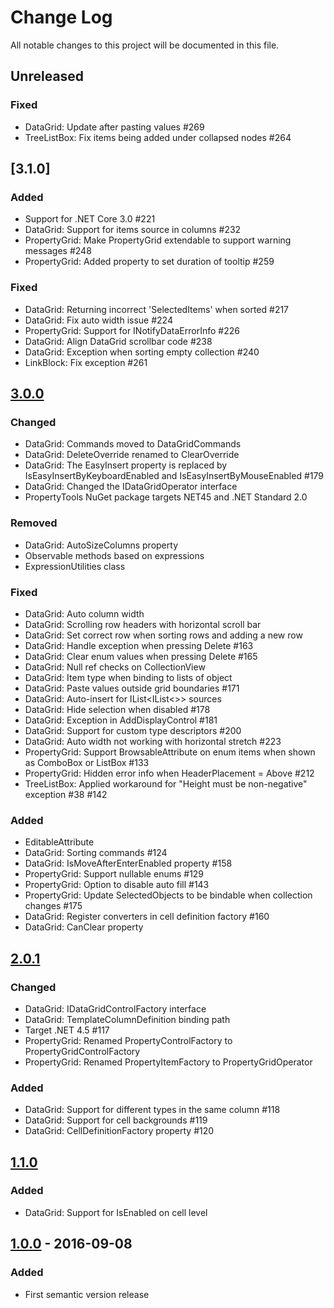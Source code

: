 # Change Log
All notable changes to this project will be documented in this file.

## Unreleased
### Fixed
- DataGrid: Update after pasting values #269
- TreeListBox: Fix items being added under collapsed nodes #264

## [3.1.0]
### Added
- Support for .NET Core 3.0 #221
- DataGrid: Support for items source in columns #232
- PropertyGrid: Make PropertyGrid extendable to support warning messages #248
- PropertyGrid: Added property to set duration of tooltip #259

### Fixed
- DataGrid: Returning incorrect 'SelectedItems' when sorted #217
- DataGrid: Fix auto width issue #224
- PropertyGrid: Support for INotifyDataErrorInfo #226
- DataGrid: Align DataGrid scrollbar code #238
- DataGrid: Exception when sorting empty collection #240
- LinkBlock: Fix exception #261

## [3.0.0]
### Changed
- DataGrid: Commands moved to DataGridCommands
- DataGrid: DeleteOverride renamed to ClearOverride
- DataGrid: The EasyInsert property is replaced by IsEasyInsertByKeyboardEnabled and IsEasyInsertByMouseEnabled #179
- DataGrid: Changed the IDataGridOperator interface
- PropertyTools NuGet package targets NET45 and .NET Standard 2.0

### Removed
- DataGrid: AutoSizeColumns property
- Observable methods based on expressions
- ExpressionUtilities class

### Fixed
- DataGrid: Auto column width
- DataGrid: Scrolling row headers with horizontal scroll bar
- DataGrid: Set correct row when sorting rows and adding a new row 
- DataGrid: Handle exception when pressing Delete #163
- DataGrid: Clear enum values when pressing Delete #165
- DataGrid: Null ref checks on CollectionView
- DataGrid: Item type when binding to lists of object
- DataGrid: Paste values outside grid boundaries #171
- DataGrid: Auto-insert for IList<IList<>> sources
- DataGrid: Hide selection when disabled #178
- DataGrid: Exception in AddDisplayControl #181
- DataGrid: Support for custom type descriptors #200
- DataGrid: Auto width not working with horizontal stretch #223
- PropertyGrid: Support BrowsableAttribute on enum items when shown as ComboBox or ListBox #133
- PropertyGrid: Hidden error info when HeaderPlacement = Above #212
- TreeListBox: Applied workaround for "Height must be non-negative" exception #38 #142

### Added
- EditableAttribute
- DataGrid: Sorting commands #124
- DataGrid: IsMoveAfterEnterEnabled property #158
- PropertyGrid: Support nullable enums #129
- PropertyGrid: Option to disable auto fill #143
- PropertyGrid: Update SelectedObjects to be bindable when collection changes #175
- DataGrid: Register converters in cell definition factory #160
- DataGrid: CanClear property

## [2.0.1]
### Changed
- DataGrid: IDataGridControlFactory interface
- DataGrid: TemplateColumnDefinition binding path
- Target .NET 4.5 #117
- PropertyGrid: Renamed PropertyControlFactory to PropertyGridControlFactory
- PropertyGrid: Renamed PropertyItemFactory to PropertyGridOperator

### Added
- DataGrid: Support for different types in the same column #118
- DataGrid: Support for cell backgrounds #119
- DataGrid: CellDefinitionFactory property #120

## [1.1.0]
### Added
- DataGrid: Support for IsEnabled on cell level

## [1.0.0] - 2016-09-08
### Added
- First semantic version release

[Unreleased]: https://github.com/PropertyTools/PropertyTools/compare/v3.0.0...HEAD
[3.0.0]: https://github.com/PropertyTools/PropertyTools/compare/v3.0.0...v2.0.1
[2.0.1]: https://github.com/PropertyTools/PropertyTools/compare/v2.0.1...v1.1.0
[1.1.0]: https://github.com/PropertyTools/PropertyTools/compare/v1.0.0...v1.1.0
[1.0.0]: https://github.com/PropertyTools/PropertyTools/compare/v0.1.0...v1.0.0
